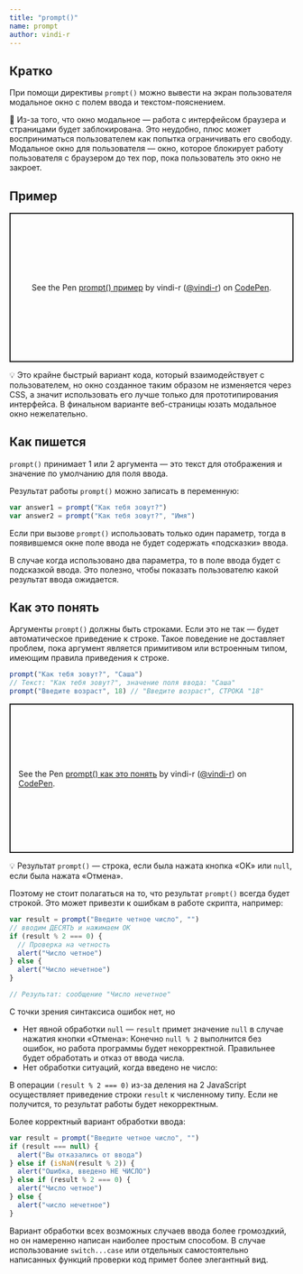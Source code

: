 ```yaml
---
title: "prompt()"
name: prompt
author: vindi-r
---
```


## Кратко

При помощи директивы `prompt()` можно вывести на экран пользователя модальное окно c полем ввода и текстом-пояснением.

🤖 Из-за того, что окно модальное — работа с интерфейсом браузера и страницами будет заблокирована. Это неудобно, плюс может восприниматься пользователем как попытка ограничивать его свободу. Модальное окно для пользователя — окно, которое блокирует работу пользователя с браузером до тех пор, пока пользователь это окно не закроет.

## Пример

<p class="codepen" data-height="265" data-theme-id="light" data-default-tab="html,result" data-user="vindi-r" data-slug-hash="OqZYEe" style="height: 265px; box-sizing: border-box; display: flex; align-items: center; justify-content: center; border: 2px solid; margin: 1em 0; padding: 1em;" data-pen-title="prompt() пример">
  <span>See the Pen <a href="https://codepen.io/vindi-r/pen/OqZYEe">
  prompt() пример</a> by vindi-r (<a href="https://codepen.io/vindi-r">@vindi-r</a>)
  on <a href="https://codepen.io">CodePen</a>.</span>
</p>

💡 Это крайне быстрый вариант кода, который взаимодействует с пользователем, но окно созданное таким образом не изменяется через CSS, а значит использовать его лучше только для прототипирования интерфейса. В финальном варианте веб-страницы юзать модальное окно нежелательно.

## Как пишется

`prompt()` принимает 1 или 2 аргумента — это текст для отображения и значение по умолчанию для поля ввода.

Результат работы `prompt()` можно записать в переменную:

```js
var answer1 = prompt("Как тебя зовут?")
var answer2 = prompt("Как тебя зовут?", "Имя")
```

Если при вызове `prompt()` использовать только один параметр, тогда в появившемся окне поле ввода не будет содержать «подсказки» ввода.

В случае когда использовано два параметра, то в поле ввода будет с подсказкой ввода. Это полезно, чтобы показать пользователю какой результат ввода ожидается.

## Как это понять

Аргументы `prompt()` должны быть строками. Если это не так — будет автоматическое приведение к строке. Такое поведение не доставляет проблем, пока аргумент является примитивом или встроенным типом, имеющим правила приведения к строке.

```js
prompt("Как тебя зовут?", "Саша")
// Текст: "Как тебя зовут?", значение поля ввода: "Саша"
prompt("Введите возраст", 18) // "Введите возраст", СТРОКА "18"
```

<p class="codepen" data-height="265" data-theme-id="light" data-default-tab="js,result" data-user="vindi-r" data-slug-hash="jJxjNM" style="height: 265px; box-sizing: border-box; display: flex; align-items: center; justify-content: center; border: 2px solid; margin: 1em 0; padding: 1em;" data-pen-title="prompt() как это понять">
  <span>See the Pen <a href="https://codepen.io/vindi-r/pen/jJxjNM">
  prompt() как это понять</a> by vindi-r (<a href="https://codepen.io/vindi-r">@vindi-r</a>)
  on <a href="https://codepen.io">CodePen</a>.</span>
</p>

💡 Результат `prompt()` — строка, если была нажата кнопка «OK» или `null`, если была нажата «Отмена».

Поэтому не стоит полагаться на то, что результат `prompt()` всегда будет строкой. Это может привезти к ошибкам в работе скрипта, например:

```js
var result = prompt("Введите четное число", "")
// вводим ДЕСЯТЬ и нажимаем ОК
if (result % 2 === 0) {
  // Проверка на четность
  alert("Число четное")
} else {
  alert("Число нечетное")
}

// Результат: сообщение "Число нечетное"
```

С точки зрения синтаксиса ошибок нет, но

- Нет явной обработки `null` — `result` примет значение `null` в случае нажатия кнопки «Отмена»: Конечно `null % 2` выполнится без ошибок, но работа программы будет некорректной. Правильнее будет обработать и отказ от ввода числа.
- Нет обработки ситуаций, когда введено не число:

В операции `(result % 2 === 0)` из-за деления на 2 JavaScript осуществляет приведение строки `result` к численному типу. Если не получится, то результат работы будет некорректным.

Более корректный вариант обработки ввода:

```js
var result = prompt("Введите четное число", "")
if (result === null) {
  alert("Вы отказались от ввода")
} else if (isNaN(result % 2)) {
  alert("Ошибка, введено НЕ ЧИСЛО")
} else if (result % 2 === 0) {
  alert("Число четное")
} else {
  alert("число нечетное")
}
```

Вариант обработки всех возможных случаев ввода более громоздкий, но он намеренно написан наиболее простым способом. В случае использование `switch...case` или отдельных самостоятельно написанных функций проверки код примет более элегантный вид.
